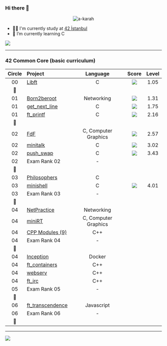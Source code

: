 ### Hi there 👋

<p align="center"> 
  <img src="https://komarev.com/ghpvc/?username=a-karah&label=Profile%20views&color=0e75b6&style=flat" alt="a-karah" />
</p>

- 👨‍🎓 I'm currently study at [42 İstanbul](https://www.42istanbul.com.tr/)
- 🌱 I’m currently learning C

<div align="center">
  <div style="display: flex; align-items: flex-start;">
    <a href="https://profile.intra.42.fr/users/akarahan"><img src="https://badge42.herokuapp.com/api/stats/akarahan?privacyEmail=true&darkmode=true" /></a>
    </div>
</div>

<hr>

### 42 Common Core (basic curriculum)

| Circle | Project                                                      |  Language  |                            Score                              |  Level   |
| :----: | :----------------------------------------------------------- | :--------: | :-----------------------------------------------------------: | :------: |
|00	     |[Libft](https://github.com/a-karah/Libft)		                  |C	         | ![](https://badge42.herokuapp.com/api/project/akarahan/Libft) | 1.05     |
|:dizzy: |						                                                  |     	     |		                              				                     |          |
|01	     |[Born2beroot]()	                                             	|Networking  | ![](https://badge42.herokuapp.com/api/project/akarahan/Born2beroot)|1.31 |
|01   	 |[get_next_line](https://github.com/a-karah/get_next_line)	    |C	         | ![](https://badge42.herokuapp.com/api/project/akarahan/get_next_line)|1.75|
|01   	 |[ft_printf](https://github.com/a-karah/ft_printf)		          |C	         | ![](https://badge42.herokuapp.com/api/project/akarahan/ft_printf)|2.16   |
|:dizzy: |						                                                  |     	     |		                              				                     |          |
|02	     |[FdF](https://github.com/a-karah/FdF)			            				|C, Computer Graphics|![](https://badge42.herokuapp.com/api/project/akarahan/FdF)|2.57|
|02	     |[minitalk](https://github.com/a-karah/minitalk)				      	|C	         | ![](https://badge42.herokuapp.com/api/project/akarahan/minitalk)|3.02	    |
|02	 |[push_swap](https://github.com/a-karah/push_swap)                 |C	         | ![](https://badge42.herokuapp.com/api/project/akarahan/push_swap) |3.43|
|02	 |Exam Rank 02							|-	| ![]()	|	 |
|:dizzy: |						                                                  |     	     |		                              				                     |          |
|03	 |[Philosophers]()						|C		|						     |		 |
|03	 |[minishell](https://github.com/a-karah/minishell)                 |C			     |	![](https://badge42.herokuapp.com/api/project/akarahan/minishell)|4.01| 
|03	 |Exam Rank 03							|-			|						     |		 |
|:dizzy: |						                                                  |     	     |		                              				                     |          |
|04	 |[NetPractice]()						|Networking			|						     |		 |
|04	 |[miniRT]()							|C, Computer Graphics			|						     |		 |
|04	 |[CPP Modules (9)]()						|C++			|						     |		 |
|04	 |Exam Rank 04							|-			|						     |		 |
|:dizzy: |						                                                  |     	     |		                              				                     |          |
|04	 |[Inception]()							|Docker			|						     |		 |
|04	 |[ft_containers]()						|C++			|						     |		 |
|04	 |[webserv]()							|C++			|						     |		 |
|04	 |[ft_irc]()							|C++			|						     |		 |
|05	 |Exam Rank 05							|-			|						     |		 |
|:dizzy: |						                                                  |     	     |		                              				                     |          |
|06	 |[ft_transcendence]()						|Javascript			|						     |		 |
|06	 |Exam Rank 06							|-			|						     |		 |
|:dizzy: |						                                                  |     	     |		                              				                     |          |

<hr>
 
<div align="center">
  <div style="display: flex; align-items: flex-start;">
    <img src="https://github-readme-stats.vercel.app/api/top-langs/?username=a-karah&layout=compact&title_color=ffffff&icon_color=34abeb&text_color=daf7dc&bg_color=151515" />
    </div>
</div>
